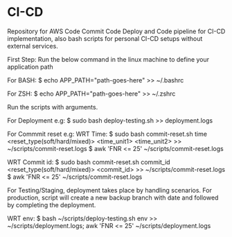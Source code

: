 # CI-CD
Repository for AWS Code Commit  Code Deploy and Code pipeline for CI-CD implementation, also bash scripts for personal CI-CD setups without external services.

First Step:
 Run the below command in the linux machine to define your application path

For BASH: 
$ echo APP_PATH="path-goes-here" >> ~/.bashrc

For ZSH:
$ echo APP_PATH="path-goes-here" >> ~/.zshrc

Run the scripts with arguments.

For Deployment e.g: 
$ sudo bash deploy-testing.sh <env> >> deployment.logs 
  
For Commmit reset e.g:
WRT Time:
  $ sudo bash commit-reset.sh <env> time <reset_type(soft/hard/mixed)> <time_unit1> <time_unit2> >> ~/scripts/commit-reset.logs
  $ awk 'FNR <= 25' ~/scripts/commit-reset.logs 

WRT Commit id:
  $ sudo bash commit-reset.sh <env> commit_id <reset_type(soft/hard/mixed)> <commit_id> >> ~/scripts/commit-reset.logs
  $ awk 'FNR <= 25' ~/scripts/commit-reset.logs 

For Testing/Staging, deployment takes place by handling scenarios.
For production, script will create a new backup branch with date and followed by completing the deployment.
 
WRT env:
  $ bash ~/scripts/deploy-testing.sh env >> ~/scripts/deployment.logs; awk 'FNR <= 25' ~/scripts/deployment.logs 

  
  
